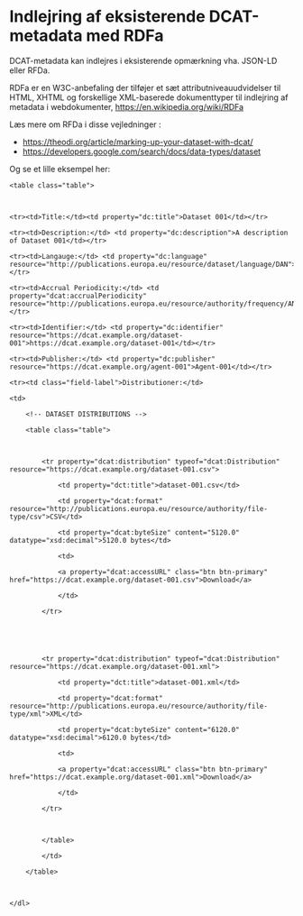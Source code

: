 # Indlejring af eksisterende DCAT-metadata med RDFa

DCAT-metadata kan indlejres i eksisterende opmærkning vha. JSON-LD eller RFDa. 

RDFa er en W3C-anbefaling der tilføjer et sæt attributniveauudvidelser til HTML, XHTML og forskellige XML-baserede dokumenttyper til indlejring af metadata i webdokumenter, https://en.wikipedia.org/wiki/RDFa

Læs mere om RFDa i disse vejledninger :
- https://theodi.org/article/marking-up-your-dataset-with-dcat/
- https://developers.google.com/search/docs/data-types/dataset

Og se et lille eksempel her:

<!DOCTYPE html>

<html prefix="dct: http://purl.org/dc/terms/

              rdf: http://www.w3.org/1999/02/22-rdf-syntax-ns#

              dcat: http://www.w3.org/ns/dcat#

              foaf: http://xmlns.com/foaf/0.1/">

    <head>

        <title>basic-example1 in RDFa</title>

    </head>

 <body>

 

 

<!-- A DATASET --> 

<article about="https://dcat.example.org/dataset-001" typeof="dcat:Dataset">

	<table class="table">

	

    <tr><td>Title:</td><td property="dc:title">Dataset 001</td></tr>

    <tr><td>Description:</td> <td property="dc:description">A description of Dataset 001</td></tr>

    <tr><td>Langauge:</td> <td property="dc:language" resource="http://publications.europa.eu/resource/dataset/language/DAN">DAN</td></tr>

    <tr><td>Accrual Periodicity:</td> <td property="dcat:accrualPeriodicity" resource="http://publications.europa.eu/resource/authority/frequency/ANNUAL">ANNUAL</td>	  </tr>

    <tr><td>Identifier:</td> <td property="dc:identifier" resource="https://dcat.example.org/dataset-001">https://dcat.example.org/dataset-001</td></tr>

    <tr><td>Publisher:</td> <td property="dc:publisher" resource="https://dcat.example.org/agent-001">Agent-001</td></tr>	  

    <tr><td class="field-label">Distributioner:</td>

	<td>	

		<!-- DATASET DISTRIBUTIONS --> 	  

		<table class="table">



			<tr property="dcat:distribution" typeof="dcat:Distribution" resource="https://dcat.example.org/dataset-001.csv">

				<td property="dct:title">dataset-001.csv</td>

				<td property="dcat:format" resource="http://publications.europa.eu/resource/authority/file-type/csv">CSV</td>

				<td property="dcat:byteSize" content="5120.0" datatype="xsd:decimal">5120.0 bytes</td>

				<td>

				<a property="dcat:accessURL" class="btn btn-primary" href="https://dcat.example.org/dataset-001.csv">Download</a>

				</td>

			</tr>

 



			<tr property="dcat:distribution" typeof="dcat:Distribution" resource="https://dcat.example.org/dataset-001.xml">

				<td property="dct:title">dataset-001.xml</td>

				<td property="dcat:format" resource="http://publications.europa.eu/resource/authority/file-type/xml">XML</td>

				<td property="dcat:byteSize" content="6120.0" datatype="xsd:decimal">6120.0 bytes</td>

				<td>

				<a property="dcat:accessURL" class="btn btn-primary" href="https://dcat.example.org/dataset-001.xml">Download</a>

				</td>

			</tr>

	

			</table>

			</td>

		</table>

		

    </dl>

  </article>

  

  

  </body>

</html>

